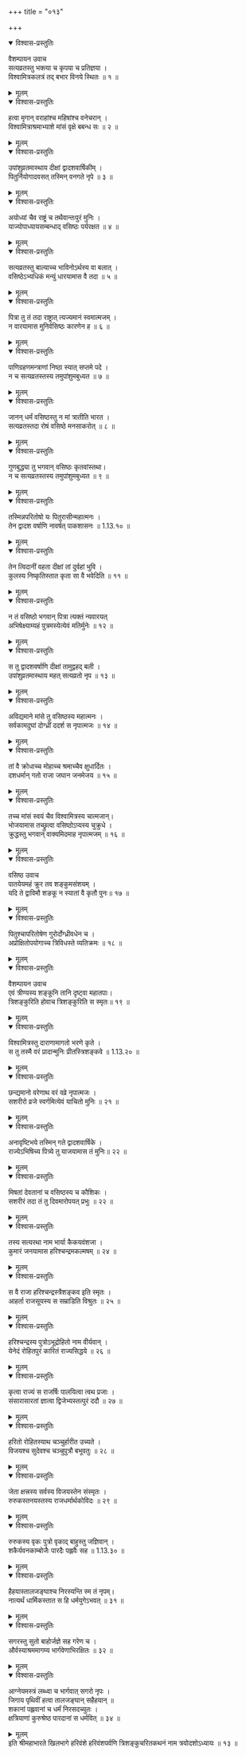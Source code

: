 +++
title = "०१३"

+++

<details open><summary>विश्वास-प्रस्तुतिः</summary>

वैशम्पायन उवाच  
सत्यव्रतस्तु भक्त्या च कृपया च प्रतिज्ञया ।  
विश्वामित्रकलत्रं तद् बभार विनये स्थितः ॥ १ ॥
</details>

<details><summary>मूलम्</summary>

वैशम्पायन उवाच  
सत्यव्रतस्तु भक्त्या च कृपया च प्रतिज्ञया ।  
विश्वामित्रकलत्रं तद् बभार विनये स्थितः ॥ १ ॥
</details>

<details open><summary>विश्वास-प्रस्तुतिः</summary>

हत्वा मृगान् वराहांश्च महिषांश्च वनेचरान् ।  
विश्वामित्राश्रमाभ्याशे मांसं वृक्षे बबन्ध सः ॥ २ ॥
</details>

<details><summary>मूलम्</summary>

हत्वा मृगान् वराहांश्च महिषांश्च वनेचरान् ।  
विश्वामित्राश्रमाभ्याशे मांसं वृक्षे बबन्ध सः ॥ २ ॥
</details>

<details open><summary>विश्वास-प्रस्तुतिः</summary>

उपांशुव्रतमास्थाय दीक्षां द्वादशवार्षिकीम् ।  
पितुर्नियोगादवसत् तस्मिन् वनगते नृपे ॥ ३ ॥
</details>

<details><summary>मूलम्</summary>

उपांशुव्रतमास्थाय दीक्षां द्वादशवार्षिकीम् ।  
पितुर्नियोगादवसत् तस्मिन् वनगते नृपे ॥ ३ ॥
</details>

<details open><summary>विश्वास-प्रस्तुतिः</summary>

अयोध्यां चैव राष्ट्रं च तथैवान्तःपुरं मुनिः ।  
याज्योपाध्यायसम्बन्धाद् वसिष्ठः पर्यरक्षत ॥ ४ ॥
</details>

<details><summary>मूलम्</summary>

अयोध्यां चैव राष्ट्रं च तथैवान्तःपुरं मुनिः ।  
याज्योपाध्यायसम्बन्धाद् वसिष्ठः पर्यरक्षत ॥ ४ ॥
</details>

<details open><summary>विश्वास-प्रस्तुतिः</summary>

सत्यव्रतस्तु बाल्याच्च भाविनोऽर्थस्य वा बलात् ।  
वसिष्ठेऽभ्यधिकं मन्युं धारयामास वै तदा ॥ ५ ॥
</details>

<details><summary>मूलम्</summary>

सत्यव्रतस्तु बाल्याच्च भाविनोऽर्थस्य वा बलात् ।  
वसिष्ठेऽभ्यधिकं मन्युं धारयामास वै तदा ॥ ५ ॥
</details>

<details open><summary>विश्वास-प्रस्तुतिः</summary>

पित्रा तु तं तदा राष्ट्रात् त्यज्यमानं स्वमात्मजम् ।  
न वारयामास मुनिर्वसिष्ठः कारणेन ह ॥ ६ ॥
</details>

<details><summary>मूलम्</summary>

पित्रा तु तं तदा राष्ट्रात् त्यज्यमानं स्वमात्मजम् ।  
न वारयामास मुनिर्वसिष्ठः कारणेन ह ॥ ६ ॥
</details>

<details open><summary>विश्वास-प्रस्तुतिः</summary>

पाणिग्रहणमन्त्राणां निष्ठा स्यात् सप्तमे पदे ।  
न च सत्यव्रतस्तस्य तमुपांशुमबुध्यत ॥ ७ ॥
</details>

<details><summary>मूलम्</summary>

पाणिग्रहणमन्त्राणां निष्ठा स्यात् सप्तमे पदे ।  
न च सत्यव्रतस्तस्य तमुपांशुमबुध्यत ॥ ७ ॥
</details>

<details open><summary>विश्वास-प्रस्तुतिः</summary>

जानन् धर्मं वसिष्ठस्तु न मां त्रातीति भारत ।  
सत्यव्रतस्तदा रोषं वसिष्ठे मनसाकरोत् ॥ ८ ॥
</details>

<details><summary>मूलम्</summary>

जानन् धर्मं वसिष्ठस्तु न मां त्रातीति भारत ।  
सत्यव्रतस्तदा रोषं वसिष्ठे मनसाकरोत् ॥ ८ ॥
</details>

<details open><summary>विश्वास-प्रस्तुतिः</summary>

गुणबुद्ध्या तु भगवान् वसिष्ठः कृतवांस्तथा।  
न च सत्यव्रतस्तस्य तमुपांशुमबुध्यत ॥ ९ ॥
</details>

<details><summary>मूलम्</summary>

गुणबुद्ध्या तु भगवान् वसिष्ठः कृतवांस्तथा।  
न च सत्यव्रतस्तस्य तमुपांशुमबुध्यत ॥ ९ ॥
</details>

<details open><summary>विश्वास-प्रस्तुतिः</summary>

तस्मिन्नपरितोषो यः पितुरासीन्महात्मनः ।  
तेन द्वादश वर्षाणि नावर्षत् पाकशासनः ॥ 1.13.१० ॥
</details>

<details><summary>मूलम्</summary>

तस्मिन्नपरितोषो यः पितुरासीन्महात्मनः ।  
तेन द्वादश वर्षाणि नावर्षत् पाकशासनः ॥ 1.13.१० ॥
</details>

<details open><summary>विश्वास-प्रस्तुतिः</summary>

तेन त्विदानीं वहता दीक्षां तां दुर्वहां भुवि ।  
कुलस्य निष्कृतिस्तात कृता सा वै भवेदिति ॥ ११ ॥
</details>

<details><summary>मूलम्</summary>

तेन त्विदानीं वहता दीक्षां तां दुर्वहां भुवि ।  
कुलस्य निष्कृतिस्तात कृता सा वै भवेदिति ॥ ११ ॥
</details>

<details open><summary>विश्वास-प्रस्तुतिः</summary>

न तं वसिष्ठो भगवान् पित्रा त्यक्तं न्यवारयत्  
अभिषेक्ष्याम्यहं पुत्रमस्येत्येवं मतिर्मुनेः ॥ १२ ॥
</details>

<details><summary>मूलम्</summary>

न तं वसिष्ठो भगवान् पित्रा त्यक्तं न्यवारयत्  
अभिषेक्ष्याम्यहं पुत्रमस्येत्येवं मतिर्मुनेः ॥ १२ ॥
</details>

<details open><summary>विश्वास-प्रस्तुतिः</summary>

स तु द्वादशवर्षाणि दीक्षां तामुद्वहद् बली ।  
उपांशुव्रतमास्थाय महत् सत्यव्रतो नृप ॥ १३ ॥
</details>

<details><summary>मूलम्</summary>

स तु द्वादशवर्षाणि दीक्षां तामुद्वहद् बली ।  
उपांशुव्रतमास्थाय महत् सत्यव्रतो नृप ॥ १३ ॥
</details>

<details open><summary>विश्वास-प्रस्तुतिः</summary>

अविद्यमाने मांसे तु वसिष्ठस्य महात्मनः ।  
सर्वकामदुघां दोग्ध्रीं ददर्श स नृपात्मजः ॥ १४ ॥
</details>

<details><summary>मूलम्</summary>

अविद्यमाने मांसे तु वसिष्ठस्य महात्मनः ।  
सर्वकामदुघां दोग्ध्रीं ददर्श स नृपात्मजः ॥ १४ ॥
</details>

<details open><summary>विश्वास-प्रस्तुतिः</summary>

तां वै क्रोधाच्च मोहाच्च श्रमाच्चैव क्षुधार्दितः ।  
दशधर्मान् गतो राजा जघान जनमेजय ॥ १५ ॥
</details>

<details><summary>मूलम्</summary>

तां वै क्रोधाच्च मोहाच्च श्रमाच्चैव क्षुधार्दितः ।  
दशधर्मान् गतो राजा जघान जनमेजय ॥ १५ ॥
</details>

<details open><summary>विश्वास-प्रस्तुतिः</summary>

तच्च मांसं स्वयं चैव विश्वामित्रस्य चात्मजान्।  
भोजयामास तच्छ्रुत्वा वसिष्ठोऽप्यस्य चुक्रुधे ।  
क्रुद्धस्तु भगवान् वाक्यमिदमाह नृपात्मजम् ॥ १६ ॥
</details>

<details><summary>मूलम्</summary>

तच्च मांसं स्वयं चैव विश्वामित्रस्य चात्मजान्।  
भोजयामास तच्छ्रुत्वा वसिष्ठोऽप्यस्य चुक्रुधे ।  
क्रुद्धस्तु भगवान् वाक्यमिदमाह नृपात्मजम् ॥ १६ ॥
</details>

<details open><summary>विश्वास-प्रस्तुतिः</summary>

वसिष्ठ उवाच  
पातयेयमहं क्रूर तव शङ्कुमसंशयम् ।  
यदि ते द्वाविमौ शङकू न स्यातां वै कृतौ पुनः॥ १७ ॥
</details>

<details><summary>मूलम्</summary>

वसिष्ठ उवाच  
पातयेयमहं क्रूर तव शङ्कुमसंशयम् ।  
यदि ते द्वाविमौ शङकू न स्यातां वै कृतौ पुनः॥ १७ ॥
</details>

<details open><summary>विश्वास-प्रस्तुतिः</summary>

पितुश्चापरितोषेण गुरोर्दोग्ध्रीवधेन च ।  
अप्रोक्षितोपयोगाच्च त्रिविधस्ते व्यतिक्रमः ॥ १८ ॥
</details>

<details><summary>मूलम्</summary>

पितुश्चापरितोषेण गुरोर्दोग्ध्रीवधेन च ।  
अप्रोक्षितोपयोगाच्च त्रिविधस्ते व्यतिक्रमः ॥ १८ ॥
</details>

<details open><summary>विश्वास-प्रस्तुतिः</summary>

वैशम्पायन उवाच  
एवं त्रीण्यस्य शङ्कूनि तानि दृष्ट्वा महातपाः।  
त्रिशङ्कुरिति होवाच त्रिशङ्कुरिति स स्मृतः॥ १९ ॥
</details>

<details><summary>मूलम्</summary>

वैशम्पायन उवाच  
एवं त्रीण्यस्य शङ्कूनि तानि दृष्ट्वा महातपाः।  
त्रिशङ्कुरिति होवाच त्रिशङ्कुरिति स स्मृतः॥ १९ ॥
</details>

<details open><summary>विश्वास-प्रस्तुतिः</summary>

विश्वामित्रस्तु दाराणामागतो भरणे कृते ।  
स तु तस्मै वरं प्रादान्मुनिः प्रीतस्त्रिशङ्कवे ॥ 1.13.२० ॥
</details>

<details><summary>मूलम्</summary>

विश्वामित्रस्तु दाराणामागतो भरणे कृते ।  
स तु तस्मै वरं प्रादान्मुनिः प्रीतस्त्रिशङ्कवे ॥ 1.13.२० ॥
</details>

<details open><summary>विश्वास-प्रस्तुतिः</summary>

छन्द्यमानो वरेणाथ वरं वव्रे नृपात्मजः ।  
सशरीरो व्रजे स्वर्गमित्येवं याचितो मुनिः ॥ २१ ॥
</details>

<details><summary>मूलम्</summary>

छन्द्यमानो वरेणाथ वरं वव्रे नृपात्मजः ।  
सशरीरो व्रजे स्वर्गमित्येवं याचितो मुनिः ॥ २१ ॥
</details>

<details open><summary>विश्वास-प्रस्तुतिः</summary>

अनावृष्टिभये तस्मिन् गते द्वादशवार्षिके ।  
राज्येऽभिषिच्य पित्र्ये तु याजयामास तं मुनिः॥ २२ ॥
</details>

<details><summary>मूलम्</summary>

अनावृष्टिभये तस्मिन् गते द्वादशवार्षिके ।  
राज्येऽभिषिच्य पित्र्ये तु याजयामास तं मुनिः॥ २२ ॥
</details>

<details open><summary>विश्वास-प्रस्तुतिः</summary>

मिषतां देवतानां च वसिष्ठस्य च कौशिकः ।  
सशरीरं तदा तं तु दिवमारोपयत् प्रभुः ॥ २२ ॥
</details>

<details><summary>मूलम्</summary>

मिषतां देवतानां च वसिष्ठस्य च कौशिकः ।  
सशरीरं तदा तं तु दिवमारोपयत् प्रभुः ॥ २२ ॥
</details>

<details open><summary>विश्वास-प्रस्तुतिः</summary>

तस्य सत्यरथा नाम भार्या कैकयवंशजा ।  
कुमारं जनयामास हरिश्चन्द्रमकल्मषम् ॥ २४ ॥
</details>

<details><summary>मूलम्</summary>

तस्य सत्यरथा नाम भार्या कैकयवंशजा ।  
कुमारं जनयामास हरिश्चन्द्रमकल्मषम् ॥ २४ ॥
</details>

<details open><summary>विश्वास-प्रस्तुतिः</summary>

स वै राजा हरिश्चन्द्रस्त्रैशङ्कव इति स्मृतः ।  
आहर्ता राजसूयस्य स सम्राडिति विश्रुतः ॥ २५ ॥
</details>

<details><summary>मूलम्</summary>

स वै राजा हरिश्चन्द्रस्त्रैशङ्कव इति स्मृतः ।  
आहर्ता राजसूयस्य स सम्राडिति विश्रुतः ॥ २५ ॥
</details>

<details open><summary>विश्वास-प्रस्तुतिः</summary>

हरिश्चन्द्रस्य पुत्रोऽभूद्रोहितो नाम वीर्यवान् ।  
येनेदं रोहितपुरं कारितं राज्यसिद्धये ॥ २६ ॥
</details>

<details><summary>मूलम्</summary>

हरिश्चन्द्रस्य पुत्रोऽभूद्रोहितो नाम वीर्यवान् ।  
येनेदं रोहितपुरं कारितं राज्यसिद्धये ॥ २६ ॥
</details>

<details open><summary>विश्वास-प्रस्तुतिः</summary>

कृत्वा राज्यं स राजर्षिः पालयित्वा त्वथ प्रजाः ।  
संसारासारतां ज्ञात्वा द्विजेभ्यस्तत्पुरं ददौ ॥ २७ ॥
</details>

<details><summary>मूलम्</summary>

कृत्वा राज्यं स राजर्षिः पालयित्वा त्वथ प्रजाः ।  
संसारासारतां ज्ञात्वा द्विजेभ्यस्तत्पुरं ददौ ॥ २७ ॥
</details>

<details open><summary>विश्वास-प्रस्तुतिः</summary>

हरितो रोहितस्याथ चञ्चुर्हारीत उच्यते ।  
विजयश्च सुदेवश्च चञ्चुपुत्रौ बभूवतुः ॥ २८ ॥
</details>

<details><summary>मूलम्</summary>

हरितो रोहितस्याथ चञ्चुर्हारीत उच्यते ।  
विजयश्च सुदेवश्च चञ्चुपुत्रौ बभूवतुः ॥ २८ ॥
</details>

<details open><summary>विश्वास-प्रस्तुतिः</summary>

जेता क्षत्त्रस्य सर्वस्य विजयस्तेन संस्मृतः ।  
रुरुकस्तनयस्तस्य राजधर्मार्थकोविदः ॥ २९ ॥
</details>

<details><summary>मूलम्</summary>

जेता क्षत्त्रस्य सर्वस्य विजयस्तेन संस्मृतः ।  
रुरुकस्तनयस्तस्य राजधर्मार्थकोविदः ॥ २९ ॥
</details>

<details open><summary>विश्वास-प्रस्तुतिः</summary>

रुरुकस्य वृकः पुत्रो वृकाद् बाहुस्तु जज्ञिवान् ।  
शकैर्यवनकाम्बोजैः पारदैः पह्लवैः सह ॥ 1.13.३० ॥
</details>

<details><summary>मूलम्</summary>

रुरुकस्य वृकः पुत्रो वृकाद् बाहुस्तु जज्ञिवान् ।  
शकैर्यवनकाम्बोजैः पारदैः पह्लवैः सह ॥ 1.13.३० ॥
</details>

<details open><summary>विश्वास-प्रस्तुतिः</summary>

हैहयास्तालजङ्घाश्च निरस्यन्ति स्म तं नृपम्।  
नात्यर्थं धार्मिकस्तात स हि धर्मयुगेऽभवत् ॥ ३१ ॥
</details>

<details><summary>मूलम्</summary>

हैहयास्तालजङ्घाश्च निरस्यन्ति स्म तं नृपम्।  
नात्यर्थं धार्मिकस्तात स हि धर्मयुगेऽभवत् ॥ ३१ ॥
</details>

<details open><summary>विश्वास-प्रस्तुतिः</summary>

सगरस्तु सुतो बाहोर्जज्ञे सह गरेण च ।  
और्वस्याश्रममागम्य भार्गवेणाभिरक्षितः ॥ ३२ ॥
</details>

<details><summary>मूलम्</summary>

सगरस्तु सुतो बाहोर्जज्ञे सह गरेण च ।  
और्वस्याश्रममागम्य भार्गवेणाभिरक्षितः ॥ ३२ ॥
</details>

<details open><summary>विश्वास-प्रस्तुतिः</summary>

आग्नेयमस्त्रं लब्ध्वा च भार्गवात् सगरो नृपः ।  
जिगाय पृथिवीं हत्वा तालजङ्घान् सहैहयान् ॥  
शकानां पह्लवानां च धर्मं निरसदच्युतः ।  
क्षत्रियाणां कुरुश्रेष्ठ पारदानां स धर्मवित् ॥ ३४ ॥
</details>

<details><summary>मूलम्</summary>

आग्नेयमस्त्रं लब्ध्वा च भार्गवात् सगरो नृपः ।  
जिगाय पृथिवीं हत्वा तालजङ्घान् सहैहयान् ॥  
शकानां पह्लवानां च धर्मं निरसदच्युतः ।  
क्षत्रियाणां कुरुश्रेष्ठ पारदानां स धर्मवित् ॥ ३४ ॥
</details>
इति श्रीमहाभारते खिलभागे हरिवंशे हरिवंशपर्वणि त्रिशङ्कुचरितकथनं नाम त्रयोदशोऽध्यायः ॥ १३ ॥
